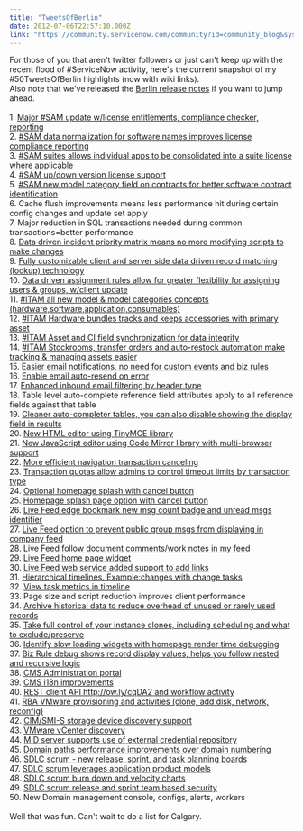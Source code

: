 ```yaml
---
title: "TweetsOfBerlin"
date: 2012-07-06T22:57:10.000Z
link: "https://community.servicenow.com/community?id=community_blog&sys_id=456daa29dbd0dbc01dcaf3231f961926"
---
```

<p>For those of you that aren't twitter followers or just can't keep up with the recent flood of #ServiceNow activity, here's the current snapshot of my #50TweetsOfBerlin highlights (now with wiki links). <br />Also note that we've released the <a title="ki.servicenow.com/index.php?title=Berlin_Release_Notes" href="http://wiki.servicenow.com/index.php?title=Berlin_Release_Notes">Berlin release notes</a> if you want to jump ahead.<!--break--><br /><br /> 1. <a title="t.ly/M88r4E" href="http://bit.ly/M88r4E">Major #SAM update w/license entitlements, compliance checker, reporting</a> <br /> 2. <a title="t.ly/M88r4E" href="http://bit.ly/M88r4E">#SAM data normalization for software names improves license compliance reporting</a> <br /> 3. <a title="t.ly/M88r4E" href="http://bit.ly/M88r4E">#SAM suites allows individual apps to be consolidated into a suite license where applicable</a> <br /> 4. <a title="t.ly/M88r4E" href="http://bit.ly/M88r4E">#SAM up/down version license support</a> <br /> 5. <a title="t.ly/MYkLnm" href="http://bit.ly/MYkLnm">#SAM new model category field on contracts for better software contract identification</a> <br /> 6. Cache flush improvements means less performance hit during certain config changes and update set apply <br /> 7. Major reduction in SQL transactions needed during common transactions=better performance<br /> 8. <a title="t.ly/RjOMRM" href="http://bit.ly/RjOMRM">Data driven incident priority matrix means no more modifying scripts to make changes</a> <br /> 9. <a title="t.ly/RjOMRM" href="http://bit.ly/RjOMRM">Fully customizable client and server side data driven record matching (lookup) technology</a> <br /> 10. <a title="t.ly/RjOMRM" href="http://bit.ly/RjOMRM">Data driven assignment rules allow for greater flexibility for assigning users &amp; groups, w/client update</a> <br /> 11. <a title="t.ly/MLDzKe" href="http://bit.ly/MLDzKe">#ITAM all new model &amp; model categories concepts (hardware,software,application,consumables)</a> <br /> 12. <a title="t.ly/MLDzKe" href="http://bit.ly/MLDzKe">#ITAM Hardware bundles tracks and keeps accessories with primary asset</a> <br /> 13. <a title="t.ly/MLDzKe" href="http://bit.ly/MLDzKe">#ITAM Asset and CI field synchronization for data integrity</a> <br /> 14. <a title="t.ly/MLDzKe" href="http://bit.ly/MLDzKe">#ITAM Stockrooms, transfer orders and auto-restock automation make tracking &amp; managing assets easier</a> <br /> 15. <a title="co/rTwTfahn" href="http://t.co/rTwTfahn">Easier email notifications, no need for custom events and biz rules</a> <br /> 16. <a title="co/pLsUornX" href="http://t.co/pLsUornX">Enable email auto-resend on error</a> <br /> 17. <a title="co/RKCixE3Z" href="http://t.co/RKCixE3Z">Enhanced inbound email filtering by header type</a> <br /> 18. Table level auto-complete reference field attributes apply to all reference fields against that table<br /> 19. <a title="co/ehFikKP3" href="http://t.co/ehFikKP3">Cleaner auto-completer tables, you can also disable showing the display field in results</a> <br /> 20. <a title="co/Xy9Qe8hE" href="http://t.co/Xy9Qe8hE">New HTML editor using TinyMCE library</a> <br /> 21. <a title="co/XVYdsh2O" href="http://t.co/XVYdsh2O">New JavaScript editor using Code Mirror library with multi-browser support</a> <br /> 22. <a title="co/jii3kQf4" href="http://t.co/jii3kQf4">More efficient navigation transaction canceling</a> <br /> 23. <a title=".ly/bXAIl" href="http://ow.ly/bXAIl">Transaction quotas allow admins to control timeout limits by transaction type</a> <br /> 24. <a title=".ly/bXB2E" href="http://ow.ly/bXB2E">Optional homepage splash with cancel button</a> <br /> 25. <a title="ki.servicenow.com/index.php?title=Homepage_Splash_Page" href="http://wiki.servicenow.com/index.php?title=Homepage_Splash_Page">Homepage splash page option with cancel button</a><br /> 26. <a title="t.ly/MXk94h" href="http://bit.ly/MXk94h">Live Feed edge bookmark new msg count badge and unread msgs identifier</a> <br /> 27. <a title="t.ly/PjSeyi" href="http://bit.ly/PjSeyi">Live Feed option to prevent public group msgs from displaying in company feed</a> <br /> 28. <a title="t.ly/N8QZea" href="http://bit.ly/N8QZea">Live Feed follow document comments/work notes in my feed</a> <br /> 29. <a title="t.ly/Npz8l7" href="http://bit.ly/Npz8l7">Live Feed home page widget</a> <br /> 30. <a title="t.ly/L31X9G" href="http://bit.ly/L31X9G">Live Feed web service added support to add links</a> <br /> 31. <a title=".ly/i/M4Jd" href="http://ow.ly/i/M4Jd">Hierarchical timelines. Example:changes with change tasks</a> <br /> 32. <a title=".ly/ciB6O" href="http://ow.ly/ciB6O">View task metrics in timeline</a> <br /> 33. Page size and script reduction improves client performance<br /> 34. <a title=".ly/ciBCL" href="http://ow.ly/ciBCL">Archive historical data to reduce overhead of unused or rarely used records</a> <br /> 35. <a title=".ly/ciC6a" href="http://ow.ly/ciC6a">Take full control of your instance clones, including scheduling and what to exclude/preserve</a> <br /> 36. <a title=".ly/cqCs1" href="http://ow.ly/cqCs1">Identify slow loading widgets with homepage render time debugging</a> <br /> 37. <a title=".ly/cqDiN" href="http://ow.ly/cqDiN">Biz Rule debug shows record display values, helps you follow nested and recursive logic</a> <br /> 38. <a title=".ly/cqCQu" href="http://ow.ly/cqCQu">CMS Administration portal</a> <br /> 39. <a title=".ly/cqDu7" href="http://ow.ly/cqDu7">CMS i18n improvements</a> <br /> 40. <a title=".ly/cqDxl" href="http://ow.ly/cqDxl">REST client API http://ow.ly/cqDA2 and workflow activity</a> <br /> 41. <a title=".ly/cqDS7" href="http://ow.ly/cqDS7">RBA VMware provisioning and activities (clone, add disk, network, reconfig)</a> <br /> 42. <a title=".ly/cqDXs" href="http://ow.ly/cqDXs">CIM/SMI-S storage device discovery support</a> <br /> 43. <a title=".ly/cqE2j" href="http://ow.ly/cqE2j">VMware vCenter discovery</a> <br /> 44. <a title=".ly/cqE7v" href="http://ow.ly/cqE7v">MID server supports use of external credential repository</a> <br /> 45. <a title=".ly/cqEfR" href="http://ow.ly/cqEfR">Domain paths performance improvements over domain numbering</a> <br /> 46. <a title=".ly/cLFEC" href="http://ow.ly/cLFEC">SDLC scrum - new release, sprint, and task planning boards</a> <br /> 47. <a title=".ly/cLFEC" href="http://ow.ly/cLFEC">SDLC scrum leverages application product models</a> <br /> 48. <a title=".ly/cLFEC" href="http://ow.ly/cLFEC">SDLC scrum burn down and velocity charts</a> <br /> 49. <a title=".ly/cLFEC" href="http://ow.ly/cLFEC">SDLC scrum release and sprint team based security</a> <br /> 50. New Domain management console, configs, alerts, workers<br /><br />Well that was fun. Can't wait to do a list for Calgary.</p>